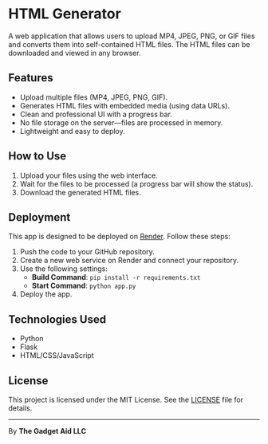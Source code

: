 # HTML Generator

A web application that allows users to upload MP4, JPEG, PNG, or GIF files and converts them into self-contained HTML files. The HTML files can be downloaded and viewed in any browser.

## Features

- Upload multiple files (MP4, JPEG, PNG, GIF).
- Generates HTML files with embedded media (using data URLs).
- Clean and professional UI with a progress bar.
- No file storage on the server—files are processed in memory.
- Lightweight and easy to deploy.

## How to Use

1. Upload your files using the web interface.
2. Wait for the files to be processed (a progress bar will show the status).
3. Download the generated HTML files.

## Deployment

This app is designed to be deployed on [Render](https://render.com). Follow these steps:

1. Push the code to your GitHub repository.
2. Create a new web service on Render and connect your repository.
3. Use the following settings:
   - **Build Command**: `pip install -r requirements.txt`
   - **Start Command**: `python app.py`
4. Deploy the app.

## Technologies Used

- Python
- Flask
- HTML/CSS/JavaScript

## License

This project is licensed under the MIT License. See the [LICENSE](LICENSE) file for details.

---

By **The Gadget Aid LLC**